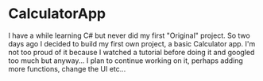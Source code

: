 # CalculatorApp

I have a while learning C# but never did my first "Original" project.
So two days ago I decided to build my first own project, a basic Calculator app.
I'm not too proud of it because I watched a tutorial before doing it and googled too much but anyway...
I plan to continue working on it, perhaps adding more functions, change the UI etc...

